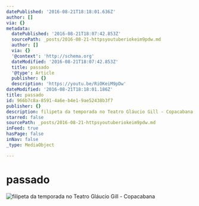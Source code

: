 ```yaml
---
datePublished: '2016-08-21T18:18:01.636Z'
author: []
via: {}
metadata:
  datePublished: '2016-08-21T18:07:42.853Z'
  sourcePath: _posts/2016-08-21-httpsyoutuberiokeim9pdw.md
  author: []
  via: {}
  '@context': 'http://schema.org'
  dateModified: '2016-08-21T18:07:42.853Z'
  title: passado
  '@type': Article
  publisher: {}
  description: 'https://youtu.be/RiOKeiM9pDw'
dateModified: '2016-08-21T18:18:01.186Z'
title: passado
id: 966b7c8a-8591-4a6e-b4e1-9ae52438b3f7
publisher: {}
description: filipeta da temporada no Teatro Gláucio Gill - Copacabana
starred: false
sourcePath: _posts/2016-08-21-httpsyoutuberiokeim9pdw.md
inFeed: true
hasPage: false
inNav: false
_type: MediaObject

---
```

# passado
![filipeta da temporada no Teatro Gláucio Gill - Copacabana](https://the-grid-user-content.s3-us-west-2.amazonaws.com/8df62c93-0114-4118-9425-9e7e0aa38114.jpg)